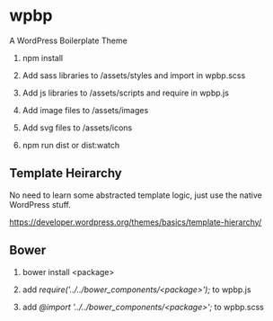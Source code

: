 # wpbp
A WordPress Boilerplate Theme

1. npm install

2. Add sass libraries to /assets/styles and import in wpbp.scss

3. Add js libraries to /assets/scripts and require in wpbp.js

4. Add image files to /assets/images

5. Add svg files to /assets/icons

6. npm run dist or dist:watch

## Template Heirarchy

No need to learn some abstracted template logic, just use the native WordPress stuff.

https://developer.wordpress.org/themes/basics/template-hierarchy/

## Bower

1. bower install \<package>

2. add *require('../../bower_components/\<package>');* to wpbp.js

3. add *@import '../../bower_components/\<package>';* to wpbp.scss
